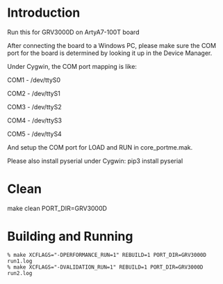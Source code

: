 # Introduction

Run this for GRV3000D on ArtyA7-100T board

After connecting the board to a Windows PC, please make sure the COM port for the board is determined by looking it up in the Device Manager.

Under Cygwin, the COM port mapping is like:

COM1 - /dev/ttyS0

COM2 - /dev/ttyS1

COM3 - /dev/ttyS2

COM4 - /dev/ttyS3

COM5 - /dev/ttyS4


And setup the COM port for LOAD and RUN in core_portme.mak.

Please also install pyserial under Cygwin: pip3 install pyserial

# Clean

make clean PORT_DIR=GRV3000D

# Building and Running

	% make XCFLAGS="-DPERFORMANCE_RUN=1" REBUILD=1 PORT_DIR=GRV3000D run1.log
	% make XCFLAGS="-DVALIDATION_RUN=1" REBUILD=1 PORT_DIR=GRV3000D run2.log
